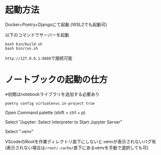 # 起動方法
Docker+Poetry+Djangoにて起動
(WSL2でも起動可)

以下のコマンドでサーバーを起動
```
bash bin/build.sh
bash bin/run.sh
```

`http://127.0.0.1:8888`で接続可能

# ノートブックの起動の仕方
※初期はnotebookライブラリを追加する必要あり
```
poetry config virtualenvs.in-project true
```

Open Command palette (shift + ctrl + p)

Select "Jupyter: Select Interpreter to Start Jupyter Server"

Select ".venv"

VScodeのRootを作業ディレクトリ直下にしないと.venvが表示されないバグ有
(表示されない場合は`/root/.cache/`直下にあるvenvを手動で選択しても可)